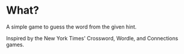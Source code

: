 # What?

A simple game to guess the word from the given hint. 

Inspired by the New York Times' Crossword, Wordle, and Connections games.